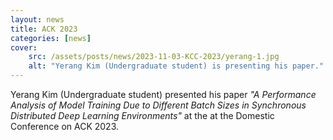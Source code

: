 ```yaml
---
layout: news
title: ACK 2023
categories: [news]
cover:
    src: /assets/posts/news/2023-11-03-KCC-2023/yerang-1.jpg
    alt: "Yerang Kim (Undergraduate student) is presenting his paper."
---
```


Yerang Kim (Undergraduate student) presented his paper _"A Performance Analysis of Model Training Due to Different Batch Sizes in Synchronous Distributed Deep Learning Environments"_ at the at the Domestic Conference on ACK 2023.